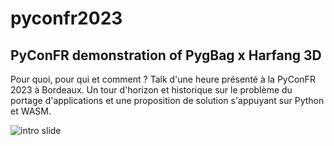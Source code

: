# pyconfr2023

## PyConFR demonstration of PygBag x Harfang 3D

Pour quoi, pour qui et comment ? Talk d'une heure présenté à la PyConFR 2023 à Bordeaux. Un tour d'horizon et historique sur le problème du portage d'applications et une proposition de solution s'appuyant sur Python et WASM.

![intro slide]()
